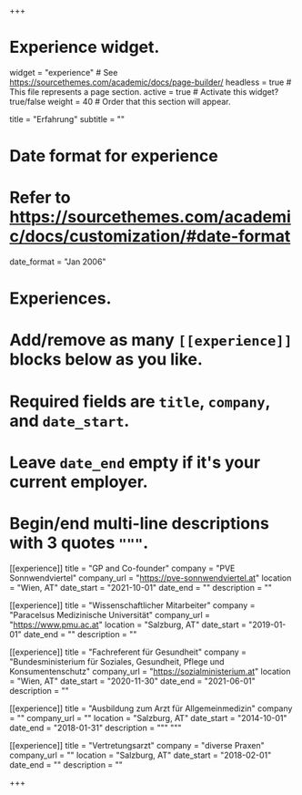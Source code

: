 +++
# Experience widget.
widget = "experience"  # See https://sourcethemes.com/academic/docs/page-builder/
headless = true  # This file represents a page section.
active = true  # Activate this widget? true/false
weight = 40  # Order that this section will appear.

title = "Erfahrung"
subtitle = ""

# Date format for experience
#   Refer to https://sourcethemes.com/academic/docs/customization/#date-format
date_format = "Jan 2006"

# Experiences.
#   Add/remove as many `[[experience]]` blocks below as you like.
#   Required fields are `title`, `company`, and `date_start`.
#   Leave `date_end` empty if it's your current employer.
#   Begin/end multi-line descriptions with 3 quotes `"""`.
[[experience]]
  title = "GP and Co-founder"
  company = "PVE Sonnwendviertel"
  company_url = "https://pve-sonnwendviertel.at"
  location = "Wien, AT"
  date_start = "2021-10-01"
  date_end = ""
  description = ""
  
[[experience]]
  title = "Wissenschaftlicher Mitarbeiter"
  company = "Paracelsus Medizinische Universität"
  company_url = "https://www.pmu.ac.at"
  location = "Salzburg, AT"
  date_start = "2019-01-01"
  date_end = ""
  description = ""
  
[[experience]]
  title = "Fachreferent für Gesundheit"
  company = "Bundesministerium für Soziales, Gesundheit, Pflege und Konsumentenschutz"
  company_url = "https://sozialministerium.at"
  location = "Wien, AT"
  date_start = "2020-11-30"
  date_end = "2021-06-01"
  description = ""
  
[[experience]]
  title = "Ausbildung zum Arzt für Allgemeinmedizin"
  company = ""
  company_url = ""
  location = "Salzburg, AT"
  date_start = "2014-10-01"
  date_end = "2018-01-31"
  description = """
  """

[[experience]]
  title = "Vertretungsarzt"
  company = "diverse Praxen"
  company_url = ""
  location = "Salzburg, AT"
  date_start = "2018-02-01"
  date_end = ""
  description = ""

+++
